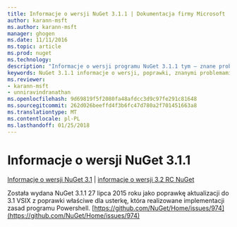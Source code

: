 ```yaml
---
title: Informacje o wersji NuGet 3.1.1 | Dokumentacja firmy Microsoft
author: karann-msft
ms.author: karann-msft
manager: ghogen
ms.date: 11/11/2016
ms.topic: article
ms.prod: nuget
ms.technology: 
description: "Informacje o wersji programu NuGet 3.1.1 tym — znane problemy, poprawki, dodatkowe funkcje i dcr."
keywords: NuGet 3.1.1 informacje o wersji, poprawki, znanymi problemami, nowe funkcje, dcr
ms.reviewer:
- karann-msft
- unniravindranathan
ms.openlocfilehash: 9d69819f5f2080fa48afdcc3d9c97fe291c81648
ms.sourcegitcommit: 262d026beeffd4f3b6fc47d780a2f701451663a8
ms.translationtype: MT
ms.contentlocale: pl-PL
ms.lasthandoff: 01/25/2018
---
```

# <a name="nuget-311-release-notes"></a>Informacje o wersji NuGet 3.1.1

[Informacje o wersji NuGet 3.1](../release-notes/nuget-3.1.md) | [informacje o wersji 3.2 RC NuGet](../release-notes/nuget-3.2-RC.md)

Została wydana NuGet 3.1.1 27 lipca 2015 roku jako poprawkę aktualizacji do 3.1 VSIX z poprawki właściwe dla usterkę, która realizowane implementacji zasad programu Powershell.
[https://github.com/NuGet/Home/issues/974](https://github.com/NuGet/Home/issues/974)